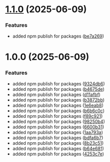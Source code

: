# [1.1.0](https://github.com/vannatta-software/ts-utils/compare/v1.0.0...v1.1.0) (2025-06-09)


### Features

* added npm publish for packages ([be7a269](https://github.com/vannatta-software/ts-utils/commit/be7a2691a16ed1f254ccf65b462935a80fa4b4e4))

# 1.0.0 (2025-06-09)


### Features

* added npm publish for packages ([9324db6](https://github.com/vannatta-software/ts-utils/commit/9324db676fa5d81d654e684bccb5a3fa2a3aac3c))
* added npm publish for packages ([b4675de](https://github.com/vannatta-software/ts-utils/commit/b4675de063549ccbf30e88cec97d65c05ee64b37))
* added npm publish for packages ([d11afbf](https://github.com/vannatta-software/ts-utils/commit/d11afbfedb8c7d7dea676f15bad51617fb1e0866))
* added npm publish for packages ([b3872bb](https://github.com/vannatta-software/ts-utils/commit/b3872bbafcfbc1d728c097f898a400752bcc47a5))
* added npm publish for packages ([1e6eab8](https://github.com/vannatta-software/ts-utils/commit/1e6eab8d9d73c01e7bcac6ae0c26c5a737af5427))
* added npm publish for packages ([b6b6c0c](https://github.com/vannatta-software/ts-utils/commit/b6b6c0c9b745db092b7dca0600a49f8137694002))
* added npm publish for packages ([f89c921](https://github.com/vannatta-software/ts-utils/commit/f89c9215561ddca72a4024f16163425817aa2c09))
* added npm publish for packages ([98250b4](https://github.com/vannatta-software/ts-utils/commit/98250b4aaf833489bd4ebc2e6bd6bb04d479f436))
* added npm publish for packages ([6600b31](https://github.com/vannatta-software/ts-utils/commit/6600b31d90846a05a1b786f2ed181d32ddeaabf7))
* added npm publish for packages ([1aa793a](https://github.com/vannatta-software/ts-utils/commit/1aa793a27b2bf2f9502aefb02344a66fb37cae61))
* added npm publish for packages ([bdfa6b7](https://github.com/vannatta-software/ts-utils/commit/bdfa6b7302ca2882fe89c3492177b568631591aa))
* added npm publish for packages ([8b23c51](https://github.com/vannatta-software/ts-utils/commit/8b23c515af661b62b077578db4c3b975f8a7c29b))
* added npm publish for packages ([b64e681](https://github.com/vannatta-software/ts-utils/commit/b64e6816a9dc4d5f4c3d66a96f191a06dc3a9ea2))
* added npm publish for packages ([4253c7e](https://github.com/vannatta-software/ts-utils/commit/4253c7e00e0eca9556b70496a19119c972b2cf88))
